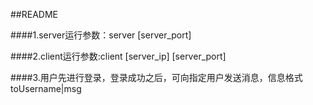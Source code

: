 ##README

####1.server运行参数：server [server_port]

####2.client运行参数:client [server_ip] [server_port]

####3.用户先进行登录，登录成功之后，可向指定用户发送消息，信息格式 toUsername|msg
